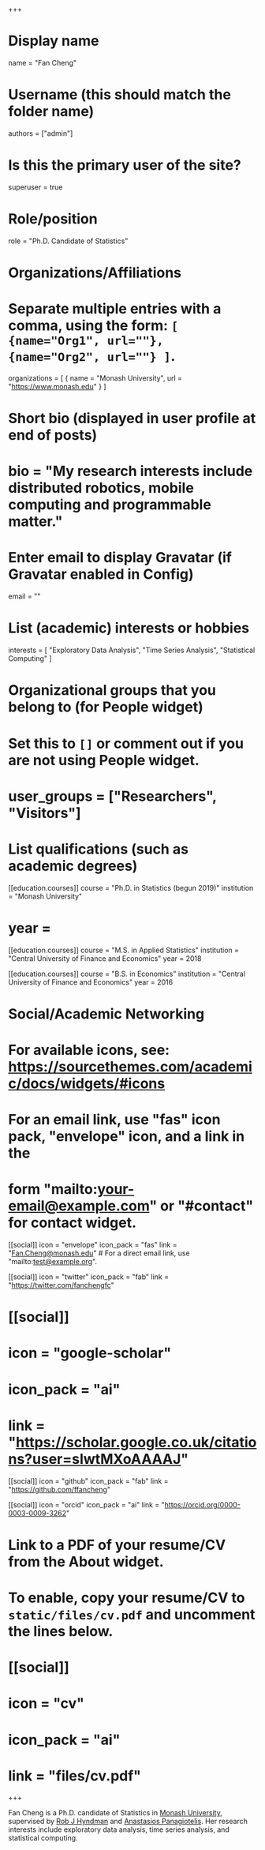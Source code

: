 +++
# Display name
name = "Fan Cheng"

# Username (this should match the folder name)
authors = ["admin"]

# Is this the primary user of the site?
superuser = true

# Role/position
role = "Ph.D. Candidate of Statistics"

# Organizations/Affiliations
#   Separate multiple entries with a comma, using the form: `[ {name="Org1", url=""}, {name="Org2", url=""} ]`.
organizations = [ { name = "Monash University", url = "https://www.monash.edu" } ]

# Short bio (displayed in user profile at end of posts)
# bio = "My research interests include distributed robotics, mobile computing and programmable matter."

# Enter email to display Gravatar (if Gravatar enabled in Config)
email = ""

# List (academic) interests or hobbies
interests = [
  "Exploratory Data Analysis",
  "Time Series Analysis",
  "Statistical Computing"
]

# Organizational groups that you belong to (for People widget)
#   Set this to `[]` or comment out if you are not using People widget.
# user_groups = ["Researchers", "Visitors"]

# List qualifications (such as academic degrees)

[[education.courses]]
  course = "Ph.D. in Statistics (begun 2019)"
  institution = "Monash University"
#  year = 

[[education.courses]]
  course = "M.S. in Applied Statistics"
  institution = "Central University of Finance and Economics"
  year = 2018

[[education.courses]]
  course = "B.S. in Economics"
  institution = "Central University of Finance and Economics"
  year = 2016

# Social/Academic Networking
# For available icons, see: https://sourcethemes.com/academic/docs/widgets/#icons
#   For an email link, use "fas" icon pack, "envelope" icon, and a link in the
#   form "mailto:your-email@example.com" or "#contact" for contact widget.

[[social]]
  icon = "envelope"
  icon_pack = "fas"
  link = "Fan.Cheng@monash.edu"  # For a direct email link, use "mailto:test@example.org".

[[social]]
  icon = "twitter"
  icon_pack = "fab"
  link = "https://twitter.com/fanchengfc"

# [[social]]
#   icon = "google-scholar"
#   icon_pack = "ai"
#   link = "https://scholar.google.co.uk/citations?user=sIwtMXoAAAAJ"

[[social]]
  icon = "github"
  icon_pack = "fab"
  link = "https://github.com/ffancheng"
  
[[social]]
  icon = "orcid"
  icon_pack = "ai"
  link = "https://orcid.org/0000-0003-0009-3262"  



# Link to a PDF of your resume/CV from the About widget.
# To enable, copy your resume/CV to `static/files/cv.pdf` and uncomment the lines below.
# [[social]]
#   icon = "cv"
#   icon_pack = "ai"
#   link = "files/cv.pdf"

+++
  
Fan Cheng is a Ph.D. candidate of Statistics in [Monash University](https://monash.edu), supervised by [Rob J Hyndman](https://robjhyndman.com) and [Anastasios Panagiotelis](https://research.monash.edu/en/persons/anastasios-panagiotelis). Her research interests include exploratory data analysis, time series analysis, and statistical computing.
